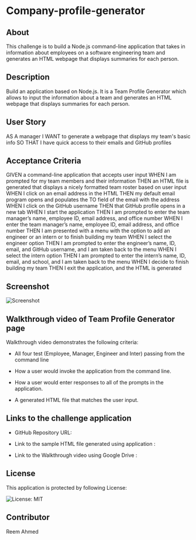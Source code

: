 # Company-profile-generator

## About

This challenge is to build a Node.js command-line application that takes in information about employees on a software engineering team and generates an HTML webpage that displays summaries for each person. 

## Description
Build an application based on Node.js. It is a Team Profile Generator which allows to input the information about a team and  generates an HTML webpage that displays summaries for each person. 


## User Story

AS A manager
I WANT to generate a webpage that displays my team's basic info
SO THAT I have quick access to their emails and GitHub profiles

## Acceptance Criteria

GIVEN a command-line application that accepts user input
WHEN I am prompted for my team members and their information
THEN an HTML file is generated that displays a nicely formatted team roster based on user input
WHEN I click on an email address in the HTML
THEN my default email program opens and populates the TO field of the email with the address
WHEN I click on the GitHub username
THEN that GitHub profile opens in a new tab
WHEN I start the application
THEN I am prompted to enter the team manager’s name, employee ID, email address, and office number
WHEN I enter the team manager’s name, employee ID, email address, and office number
THEN I am presented with a menu with the option to add an engineer or an intern or to finish building my team
WHEN I select the engineer option
THEN I am prompted to enter the engineer’s name, ID, email, and GitHub username, and I am taken back to the menu
WHEN I select the intern option
THEN I am prompted to enter the intern’s name, ID, email, and school, and I am taken back to the menu
WHEN I decide to finish building my team
THEN I exit the application, and the HTML is generated


## Screenshot
![Screenshot]("./images/Picture1.png")

## Walkthrough video of Team Profile Generator page



Walkthrough video demonstrates the following criteria:
- All four test (Employee, Manager, Engineer and Inter) passing from the command line

- How a user would invoke the application from the command line.

- How a user would enter responses to all of the prompts in the application.

- A generated HTML file that matches the user input.

## Links to the challenge application

- GitHub Repository URL:

- Link to the sample HTML file generated using application : 

- Link to the Walkthrough video using Google Drive :

## License
This application is protected by following License: 

![License: MIT](https://img.shields.io/badge/License-MIT-yellow.svg)

## Contributor

Reem Ahmed
